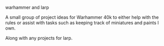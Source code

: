  warhammer and larp 


A small group of project ideas for Warhammer 40k to either help with the rules or assist with tasks such as keeping track of miniatures and paints I own.

Along with any projects for larp.
